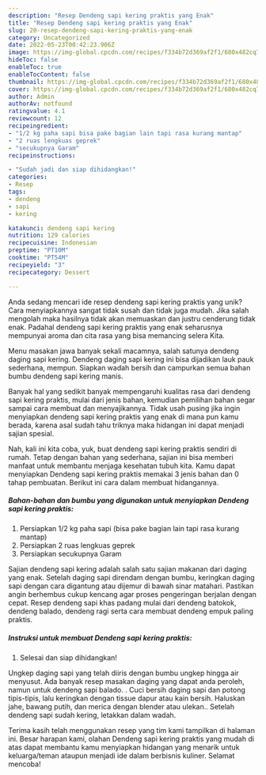 ```yaml
---
description: "Resep Dendeng sapi kering praktis yang Enak"
title: "Resep Dendeng sapi kering praktis yang Enak"
slug: 20-resep-dendeng-sapi-kering-praktis-yang-enak
category: Uncategorized
date: 2022-05-23T00:42:23.906Z
image: https://img-global.cpcdn.com/recipes/f334b72d369af2f1/680x482cq70/dendeng-sapi-kering-praktis-foto-resep-utama.jpg
hideToc: false
enableToc: true
enableTocContent: false
thumbnail: https://img-global.cpcdn.com/recipes/f334b72d369af2f1/680x482cq70/dendeng-sapi-kering-praktis-foto-resep-utama.jpg
cover: https://img-global.cpcdn.com/recipes/f334b72d369af2f1/680x482cq70/dendeng-sapi-kering-praktis-foto-resep-utama.jpg
author: Admin
authorAv: notfound
ratingvalue: 4.1
reviewcount: 12
recipeingredient:
- "1/2 kg paha sapi bisa pake bagian lain tapi rasa kurang mantap"
- "2 ruas lengkuas geprek"
- "secukupnya Garam"
recipeinstructions:

- "Sudah jadi dan siap dihidangkan!"
categories:
- Resep
tags:
- dendeng
- sapi
- kering

katakunci: dendeng sapi kering 
nutrition: 129 calories
recipecuisine: Indonesian
preptime: "PT10M"
cooktime: "PT54M"
recipeyield: "3"
recipecategory: Dessert

---
```





Anda sedang mencari ide resep dendeng sapi kering praktis yang unik? Cara menyiapkannya sangat tidak susah dan tidak juga mudah. Jika salah mengolah maka hasilnya tidak akan memuaskan dan justru cenderung tidak enak. Padahal dendeng sapi kering praktis yang enak seharusnya mempunyai aroma dan cita rasa yang bisa memancing selera Kita.





Menu masakan jawa banyak sekali macamnya, salah satunya dendeng daging sapi kering. Dendeng daging sapi kering ini bisa dijadikan lauk pauk sederhana, mempun. Siapkan wadah bersih dan campurkan semua bahan bumbu dendeng sapi kering manis.

Banyak hal yang sedikit banyak mempengaruhi kualitas rasa dari dendeng sapi kering praktis, mulai dari jenis bahan, kemudian pemilihan bahan segar sampai cara membuat dan menyajikannya. Tidak usah pusing jika ingin menyiapkan dendeng sapi kering praktis yang enak di mana pun kamu berada, karena asal sudah tahu triknya maka hidangan ini dapat menjadi sajian spesial.






Nah, kali ini kita coba, yuk, buat dendeng sapi kering praktis sendiri di rumah. Tetap dengan bahan yang sederhana, sajian ini bisa memberi manfaat untuk membantu menjaga kesehatan tubuh kita. Kamu dapat menyiapkan Dendeng sapi kering praktis memakai 3 jenis bahan dan 0 tahap pembuatan. Berikut ini cara dalam membuat hidangannya.

<!--inarticleads1-->

##### Bahan-bahan dan bumbu yang digunakan untuk menyiapkan Dendeng sapi kering praktis:

1. Persiapkan 1/2 kg paha sapi (bisa pake bagian lain tapi rasa kurang mantap)
1. Persiapkan 2 ruas lengkuas geprek
1. Persiapkan secukupnya Garam


Sajian dendeng sapi kering adalah salah satu sajian makanan dari daging yang enak. Setelah daging sapi direndam dengan bumbu, keringkan daging sapi dengan cara digantung atau dijemur di bawah sinar matahari. Pastikan angin berhembus cukup kencang agar proses pengeringan berjalan dengan cepat. Resep dendeng sapi khas padang mulai dari dendeng batokok, dendeng balado, dendeng ragi serta cara membuat dendeng empuk paling praktis. 

<!--inarticleads2-->

##### Instruksi untuk membuat Dendeng sapi kering praktis:


1. Selesai dan siap dihidangkan!

Ungkep daging sapi yang telah diiris dengan bumbu ungkep hingga air menyusut. Ada banyak resep masakan daging yang dapat anda peroleh, namun untuk dendeng sapi balado. . Cuci bersih daging sapi dan potong tipis-tipis, lalu keringkan dengan tissue dapur atau kain bersih. Haluskan jahe, bawang putih, dan merica dengan blender atau ulekan.. Setelah dendeng sapi sudah kering, letakkan dalam wadah. 

Terima kasih telah menggunakan resep yang tim kami tampilkan di halaman ini. Besar harapan kami, olahan Dendeng sapi kering praktis yang mudah di atas dapat membantu kamu menyiapkan hidangan yang menarik untuk keluarga/teman ataupun menjadi ide dalam berbisnis kuliner. Selamat mencoba!
